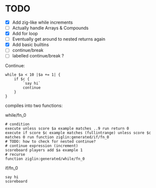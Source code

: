 # TODO

- [X] Add zig-like while increments
- [ ] Actually handle Arrays & Compounds
- [X] Add for loop
- [ ] Eventually get around to nested returns again
- [X] Add basic builtins
- [ ] continue/break
- [ ] labelled continue/break ?

Continue:

```
while $a < 10 |$a += 1| {
    if $c {
        `say hi`
        continue
    }
}
```

compiles into two functions:

while/fn_0
```
# condition
execute unless score $a example matches ..9 run return 0
execute if score $c example matches (fullintrange) unless score $c matches 0 run function ziglin:generated/if/fn_0
# TODO: how to check for nested continue?
# continue expression (increment)
scoreboard players add $a example 1
# recurse
function ziglin:generated/while/fn_0
```

if/fn_0
```
say hi
scoreboard 
```